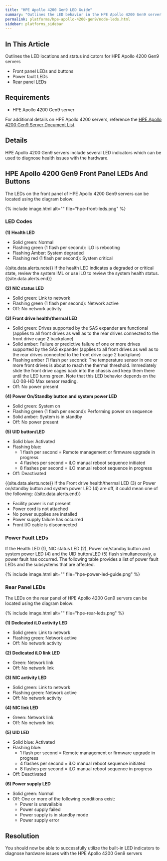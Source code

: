 ```yaml
---
title: "HPE Apollo 4200 Gen9 LED Guide"
summary: "Outlines the LED behavior in the HPE Apollo 4200 Gen9 server."
permalink: platforms/hpe-apollo-4200-gen9/node-leds.html
sidebar: platforms_sidebar
---
```

## In This Article

Outlines the LED locations and status indicators for HPE Apollo 4200 Gen9 servers

-   Front panel LEDs and buttons
-   Power fault LEDs
-   Rear panel LEDs

## Requirements

-   HPE Apollo 4200 Gen9 server

For additional details on HPE Apollo 4200 servers, reference the  [HPE Apollo 4200 Gen9 Server Document List](https://support.hpe.com/hpesc/public/docDisplay?docLocale=en_US&docId=c05058024).

## Details

HPE Apollo 4200 Gen9 servers include several LED indicators which can be used to diagnose health issues with the hardware.

## HPE Apollo 4200 Gen9 Front Panel LEDs And Buttons

The LEDs on the front panel of HPE Apollo 4200 Gen9 servers can be located using the diagram below:

{% include image.html alt="" file="hpe-front-leds.png" %}

### LED Codes

**(1) Health LED**

-   Solid green: Normal
-   Flashing green (1 flash per second): iLO is rebooting
-   Flashing Amber: System degraded
-   Flashing red (1 flash per second): System critical

{{site.data.alerts.note}}
If the health LED indicates a degraded or critical state, review the system IML or use iLO to review the system health status.
{{site.data.alerts.end}}

**(2) NIC status LED**

-   Solid green: Link to network
-   Flashing green (1 flash per second): Network active
-   Off: No network activity

**(3) Front drive health/thermal LED**

-   Solid green: Drives supported by the SAS expander are functional (applies to all front drives as well as to the rear drives connected to the front drive cage 2 backplane)
-   Solid amber: Failure or predictive failure of one or more drives supported by the SAS expander (applies to all front drives as well as to the rear drives connected to the front drive cage 2 backplane)
-   Flashing amber (1 flash per second): The temperature sensor in one or more front drives is about to reach the thermal threshold. Immediately slide the front drive cages back into the chassis and keep them there until the LED turns green. Note that this LED behavior depends on the iLO 08-HD Max sensor reading.
-   Off: No power present

**(4) Power On/Standby button and system power LED**

-   Solid green: System on
-   Flashing green (1 flash per second): Performing power on sequence
-   Solid amber: System is in standby
-   Off: No power present

**(5) UID button/LED**

-   Solid blue: Activated
-   Flashing blue:
    -   1 flash per second = Remote management or firmware upgrade in progress
    -   4 flashes per second = iLO manual reboot sequence initiated
    -   8 flashes per second = iLO manual reboot sequence in progress
-   Off: Deactivated

{{site.data.alerts.note}}
If the Front drive health/thermal LED (3) or Power on/standby button and system power LED (4) are off, it could mean one of the following:
{{site.data.alerts.end}}

-   Facility power is not present
-   Power cord is not attached
-   No power supplies are installed
-   Power supply failure has occurred
-   Front I/O cable is disconnected

### Power Fault LEDs

If the Health LED (1), NIC status LED (2), Power on/standby button and system power LED (4) and the UID button/LED (5) flash simultaneously, a power fault has occurred. The following table provides a list of power fault LEDs and the subsystems that are affected.

{% include image.html alt="" file="hpe-power-led-guide.png" %}

### Rear Panel LEDs

The LEDs on the rear panel of HPE Apollo 4200 Gen9 servers can be located using the diagram below:

{% include image.html alt="" file="hpe-rear-leds.png" %}

**(1) Dedicated iLO activity LED**

-   Solid green: Link to network
-   Flashing green: Network active
-   Off: No network activity

**(2) Dedicated iLO link LED**

-   Green: Network link
-   Off: No network link

**(3) NIC activity LED**

-   Solid green: Link to network
-   Flashing green: Network active
-   Off: No network activity

**(4) NIC link LED**

-   Green: Network link
-   Off: No network link

**(5) UID LED**

-   Solid blue: Activated
-   Flashing blue:
    -   1 flash per second = Remote management or firmware upgrade in progress
    -   4 flashes per second = iLO manual reboot sequence initiated
    -   8 flashes per second = iLO manual reboot sequence in progress
-   Off: Deactivated

**(6) Power supply LED**

-   Solid green: Normal
-   Off: One or more of the following conditions exist:
    -   Power is unavailable
    -   Power supply failed
    -   Power supply is in standby mode
    -   Power supply error


## Resolution

You should now be able to successfully utilize the built-in LED indicators to diagnose hardware issues with the HPE Apollo 4200 Gen9 servers
